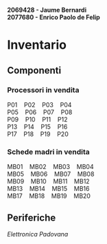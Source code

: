 **2069428 - Jaume Bernardi<br>
2077680 - Enrico Paolo de Felip**

# **Inventario**

## **Componenti**
### **Processori in vendita**
P01&nbsp;&nbsp;&nbsp; P02&nbsp;&nbsp;&nbsp; P03&nbsp;&nbsp;&nbsp; P04<br>
P05&nbsp;&nbsp;&nbsp; P06&nbsp;&nbsp;&nbsp; P07&nbsp;&nbsp;&nbsp; P08<br>
P09&nbsp;&nbsp;&nbsp; P10&nbsp;&nbsp;&nbsp; P11&nbsp;&nbsp;&nbsp; P12<br>
P13&nbsp;&nbsp;&nbsp; P14&nbsp;&nbsp;&nbsp; P15&nbsp;&nbsp;&nbsp; P16<br>
P17&nbsp;&nbsp;&nbsp; P18&nbsp;&nbsp;&nbsp; P19&nbsp;&nbsp;&nbsp; P20<br>

### **Schede madri in vendita**
MB01&nbsp;&nbsp;&nbsp; MB02&nbsp;&nbsp;&nbsp; MB03&nbsp;&nbsp;&nbsp; MB04<br>
MB05&nbsp;&nbsp;&nbsp; MB06&nbsp;&nbsp;&nbsp; MB07&nbsp;&nbsp;&nbsp; MB08<br>
MB09&nbsp;&nbsp;&nbsp; MB10&nbsp;&nbsp;&nbsp; MB11&nbsp;&nbsp;&nbsp; MB12<br>
MB13&nbsp;&nbsp;&nbsp; MB14&nbsp;&nbsp;&nbsp; MB15&nbsp;&nbsp;&nbsp; MB16<br>
MB17&nbsp;&nbsp;&nbsp; MB18&nbsp;&nbsp;&nbsp; MB19&nbsp;&nbsp;&nbsp; MB20<br>

## **Periferiche**

*Elettronica Padovana*